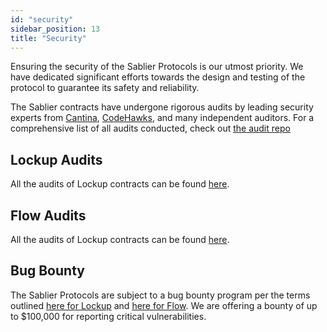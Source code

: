 ```yaml
---
id: "security"
sidebar_position: 13
title: "Security"
---
```


Ensuring the security of the Sablier Protocols is our utmost priority. We have dedicated significant efforts towards the
design and testing of the protocol to guarantee its safety and reliability.

The Sablier contracts have undergone rigorous audits by leading security experts from [Cantina](https://cantina.xyz/),
[CodeHawks](https://codehawks.cyfrin.io/), and many independent auditors. For a comprehensive list of all audits
conducted, check out [the audit repo](https://github.com/sablier-labs/audits/)

## Lockup Audits

All the audits of Lockup contracts can be found [here](https://github.com/sablier-labs/audits/blob/main/lockup).

## Flow Audits

All the audits of Lockup contracts can be found [here](https://github.com/sablier-labs/audits/blob/main/flow).

## Bug Bounty

The Sablier Protocols are subject to a bug bounty program per the terms outlined
[here for Lockup](https://github.com/sablier-labs/lockup/blob/main/SECURITY.md) and
[here for Flow](https://github.com/sablier-labs/flow/blob/main/SECURITY.md). We are offering a bounty of up to $100,000
for reporting critical vulnerabilities.
